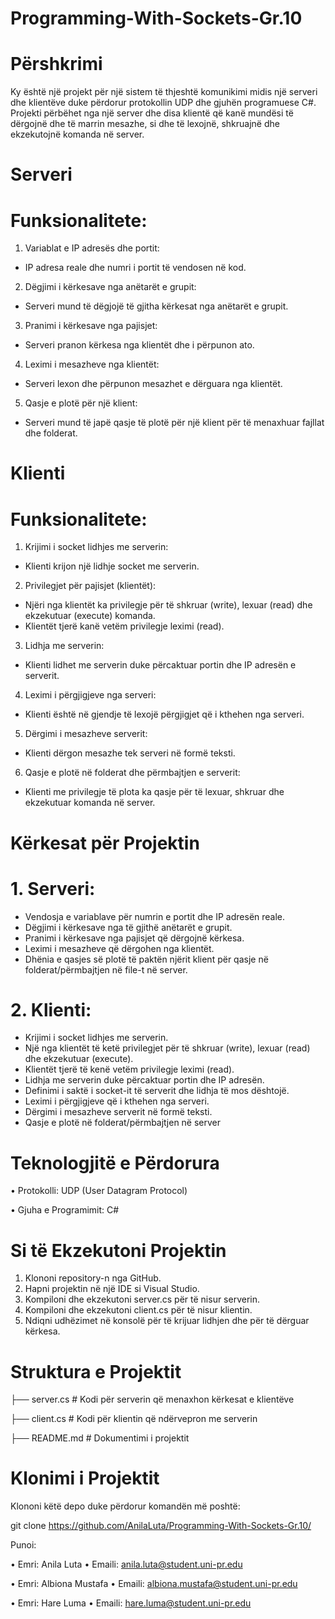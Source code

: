 # Programming-With-Sockets-Gr.10

# Përshkrimi
Ky është një projekt për një sistem të thjeshtë komunikimi midis një serveri dhe klientëve duke përdorur protokollin UDP dhe gjuhën programuese C#. Projekti përbëhet nga një server dhe disa klientë që kanë mundësi të dërgojnë dhe të marrin mesazhe, si dhe të lexojnë, shkruajnë dhe ekzekutojnë komanda në server.

# Serveri
# Funksionalitete:
 1.	Variablat e IP adresës dhe portit:
  -	IP adresa reale dhe numri i portit të vendosen në kod.
 2.	Dëgjimi i kërkesave nga anëtarët e grupit:
  -	Serveri mund të dëgjojë të gjitha kërkesat nga anëtarët e grupit.
 3.	Pranimi i kërkesave nga pajisjet:
  -	Serveri pranon kërkesa nga klientët dhe i përpunon ato.
 4.	Leximi i mesazheve nga klientët:
  -	Serveri lexon dhe përpunon mesazhet e dërguara nga klientët.
 5.	Qasje e plotë për një klient:
  -	Serveri mund të japë qasje të plotë për një klient për të menaxhuar fajllat dhe folderat.

# Klienti
# Funksionalitete:
 1.	Krijimi i socket lidhjes me serverin:
  -	Klienti krijon një lidhje socket me serverin.
 2.	Privilegjet për pajisjet (klientët):
  -	Njëri nga klientët ka privilegje për të shkruar (write), lexuar (read) dhe ekzekutuar (execute) komanda.
  -	Klientët tjerë kanë vetëm privilegje leximi (read).
 3.	Lidhja me serverin:
  -	Klienti lidhet me serverin duke përcaktuar portin dhe IP adresën e serverit.
 4.	Leximi i përgjigjeve nga serveri:
  -	Klienti është në gjendje të lexojë përgjigjet që i kthehen nga serveri.
 5.	Dërgimi i mesazheve serverit:
  -	Klienti dërgon mesazhe tek serveri në formë teksti.
 6.	Qasje e plotë në folderat dhe përmbajtjen e serverit:
  -	Klienti me privilegje të plota ka qasje për të lexuar, shkruar dhe ekzekutuar komanda në server.

# Kërkesat për Projektin
# 1.	Serveri:
  -	Vendosja e variablave për numrin e portit dhe IP adresën reale.
  -	Dëgjimi i kërkesave nga të gjithë anëtarët e grupit.
  -	Pranimi i kërkesave nga pajisjet që dërgojnë kërkesa.
  -	Leximi i mesazheve që dërgohen nga klientët.
  -	Dhënia e qasjes së plotë të paktën njërit klient për qasje në folderat/përmbajtjen në file-t në server.
# 2.	Klienti:
  -	Krijimi i socket lidhjes me serverin.
  -	Një nga klientët të ketë privilegjet për të shkruar (write), lexuar (read) dhe ekzekutuar (execute).
  -	Klientët tjerë të kenë vetëm privilegje leximi (read).
  -	Lidhja me serverin duke përcaktuar portin dhe IP adresën.
  - Definimi i saktë i socket-it të serverit dhe lidhja të mos dështojë.
  -	Leximi i përgjigjeve që i kthehen nga serveri.
  -	Dërgimi i mesazheve serverit në formë teksti.
  -	Qasje e plotë në folderat/përmbajtjen në server

# Teknologjitë e Përdorura
 •	Protokolli: UDP (User Datagram Protocol)
 
 •	Gjuha e Programimit: C#

# Si të Ekzekutoni Projektin
 1.	Klononi repository-n nga GitHub.
 2.	Hapni projektin në një IDE si Visual Studio.
 3.	Kompiloni dhe ekzekutoni server.cs për të nisur serverin.
 4.	Kompiloni dhe ekzekutoni client.cs për të nisur klientin.
 5.	Ndiqni udhëzimet në konsolë për të krijuar lidhjen dhe për të dërguar kërkesa.

# Struktura e Projektit
├── server.cs   # Kodi për serverin që menaxhon kërkesat e klientëve

├── client.cs   # Kodi për klientin që ndërvepron me serverin

├── README.md   # Dokumentimi i projektit

# Klonimi i Projektit
Klononi këtë depo duke përdorur komandën më poshtë:

git clone https://github.com/AnilaLuta/Programming-With-Sockets-Gr.10/

Punoi:

•	Emri: Anila Luta
•	Emaili: anila.luta@student.uni-pr.edu

•	Emri: Albiona Mustafa
•	Emaili: albiona.mustafa@student.uni-pr.edu

•	Emri: Hare Luma
•	Emaili: hare.luma@student.uni-pr.edu





    




